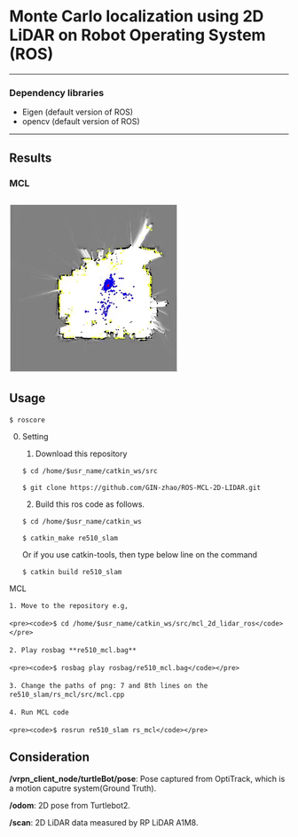 # Monte Carlo localization using 2D LiDAR on Robot Operating System (ROS)

---

### Dependency libraries

* Eigen (default version of ROS)
* opencv (default version of ROS)
---

## Results


### MCL

![mcl](./results/gif/mcl.gif)
---
## Usage

<pre><code>$ roscore</code></pre>

0. Setting
    1. Download this repository 
    <pre><code>$ cd /home/$usr_name/catkin_ws/src</code></pre>
    <pre><code>$ git clone https://github.com/GIN-zhao/ROS-MCL-2D-LIDAR.git</code></pre>
    2. Build this ros code as follows.
    <pre><code>$ cd /home/$usr_name/catkin_ws</code></pre>
    <pre><code>$ catkin_make re510_slam</code></pre>

    Or if you use catkin-tools, then type below line on the command
    <pre><code>$ catkin build re510_slam</code></pre>



 MCL

    1. Move to the repository e.g,
  
    <pre><code>$ cd /home/$usr_name/catkin_ws/src/mcl_2d_lidar_ros</code></pre>

    2. Play rosbag **re510_mcl.bag**

    <pre><code>$ rosbag play rosbag/re510_mcl.bag</code></pre>

    3. Change the paths of png: 7 and 8th lines on the re510_slam/rs_mcl/src/mcl.cpp
    
    4. Run MCL code

    <pre><code>$ rosrun re510_slam rs_mcl</code></pre>


## Consideration

**/vrpn_client_node/turtleBot/pose**: Pose captured from OptiTrack, which is a motion caputre system(Ground Truth).

**/odom**: 2D pose from Turtlebot2.

**/scan**: 2D LiDAR data measured by RP LiDAR A1M8.

